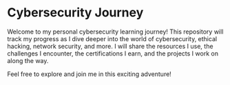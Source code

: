 # Cybersecurity Journey

Welcome to my personal cybersecurity learning journey! This repository will track my progress as I dive deeper into the world of cybersecurity, ethical hacking, network security, and more. I will share the resources I use, the challenges I encounter, the certifications I earn, and the projects I work on along the way.  

Feel free to explore and join me in this exciting adventure!
